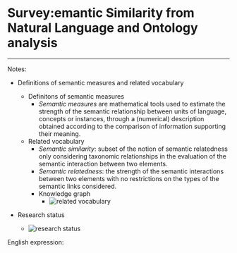 # Survey:emantic Similarity from Natural Language and Ontology analysis
---


Notes:
- Definitions of semantic measures and related vocabulary
    - Definitons of semantic measures
        - *Semantic measures* are mathematical tools used to estimate the strength of the semantic relationship between units of language, concepts or instances, through a (numerical) description obtained according to the comparison of information supporting their meaning.
    - Related vocabulary
        - *Semantic similarity*: subset of the notion of semantic relatedness only considering taxonomic relationships in the evaluation of the semantic interaction between two elements.
        - *Semantic relatedness*: the strength of the semantic interactions between two elements with no restrictions on the types of the semantic links considered.
        - Knowledge graph
            - ![][1]

- Research status
    - ![][2]

English expression:



[1]: /fig/related-vocabulary.png "related vocabulary"
[2]: /fig/research-status.png "research status"